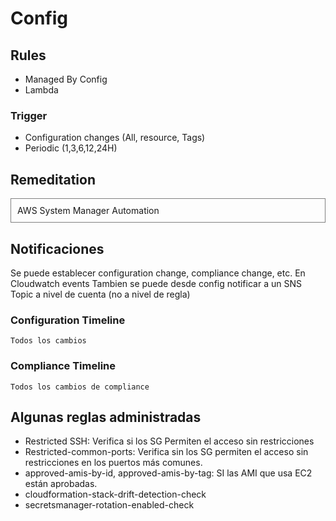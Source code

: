 # Config

## Rules
- Managed By Config
- Lambda

### Trigger
- Configuration changes (All, resource, Tags)
- Periodic (1,3,6,12,24H)



## Remeditation

<div style='border:1px solid gray; padding:10px'>
AWS System Manager Automation
</div>

## Notificaciones 

Se puede establecer configuration change, compliance change, etc. En Cloudwatch events
Tambien se puede desde config notificar a un SNS Topic a nivel de cuenta (no a nivel de regla)

### Configuration Timeline

    Todos los cambios

### Compliance Timeline

    Todos los cambios de compliance

## Algunas reglas administradas
- Restricted SSH: Verifica si los SG Permiten el acceso sin restricciones
- Restricted-common-ports: Verifica sin los SG permiten el acceso sin restricciones en los puertos más comunes.
- approved-amis-by-id, approved-amis-by-tag: SI las AMI que usa EC2 están aprobadas.
- cloudformation-stack-drift-detection-check 
- secretsmanager-rotation-enabled-check 
